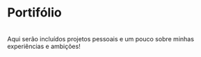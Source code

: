# Portifólio
<br>
Aqui serão incluídos projetos pessoais e um pouco sobre minhas experiências e ambições!
